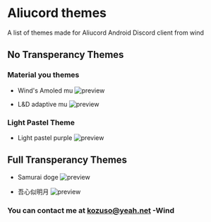 # Aliucord themes

A list of themes made for Aliucord Android Discord client from wind

## No Transperancy Themes

### Material you themes

- Wind's Amoled mu ![preview](https://raw.githubusercontent.com/Drownbywind/Aliu-Themes/main/wind_amoled_mu_preview.jpg)

- L&D adaptive mu ![preview](https://raw.githubusercontent.com/Drownbywind/Aliu-Themes/main/LD_Adaptive_mu_preview.jpg)

### Light Pastel Theme
  
- Light pastel purple ![preview](https://raw.githubusercontent.com/Drownbywind/Aliu-Themes/main/light_pastel_purple_preview.png)

## Full Transperancy Themes

- Samurai doge ![preview](https://raw.githubusercontent.com/Drownbywind/Aliu-Themes/main/samurai_doge_preview.png)

- 吾心似明月 ![preview](https://raw.githubusercontent.com/Drownbywind/Aliu-Themes/main/吾心似明月_preview.jpg)

### You can contact me at kozuso@yeah.net -Wind
